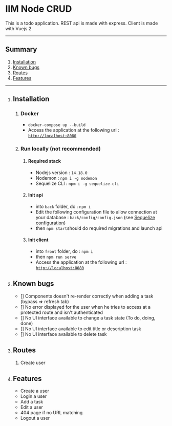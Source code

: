 # IIM Node CRUD
This is a todo application. REST api is made with express. Client is made with Vuejs 2

------------


## Summary
1. [Installation](#installation "Installation")
2. [Known bugs](#known-bugs "Known bugs")
2. [Routes](#routes "Routes")
2. [Features](#features "Features")

------------

1. ## Installation
	1. ### Docker
		- `docker-compose up --build`
		- Access the application at the following url : [`http://localhost:8080`](http://localhost:8080 "`http://localhost:8080`")
	2. ### Run locally (not recommended)
		1. #### Required stack
			- Nodejs version : `14.18.0`
			- Nodemon : `npm i -g nodemon`
			- Sequelize CLI : `npm i -g sequelize-cli`
		2. #### Init api
			- into `back` folder, do : `npm i`
			- Edit the following configuration file to allow connection at your database : `back/config/config.json` (see [Sequelize configuration](https://sequelize.org/master/manual/migrations.html#configuration "Sequelize configuration"))
			- then `npm start`should do required migrations and launch api
		3. #### Init client
			- into `front` folder, do : `npm i`
			- then `npm run serve`
			- Access the application at the following url : [`http://localhost:8080`](http://localhost:8080 "`http://localhost:8080`")
2. ## Known bugs
	- [] Components doesn't re-render correctly when adding a task (bypass => refresh tab)
	- [] No error displayed for the user when he tries to access at a protected route and isn't authenticated
	- [] No UI interface available to change a task state (To do, doing, done)
	- [] No UI interface available to edit title or description task
	- [] No UI interface available to delete task
3. ## Routes
	1. Create user
4. ## Features
	- Create a user
	- Login a user
	- Add a task
	- Edit a user
	- 404 page if no URL matching
	- Logout a user
